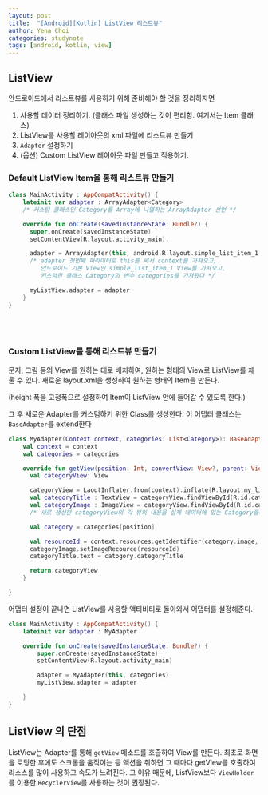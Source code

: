 ```yaml
---
layout: post
title:  "[Android][Kotlin] ListView 리스트뷰"
author: Yena Choi
categories: studynote
tags: [android, kotlin, view]
---
```


## ListView
안드로이드에서 리스트뷰를 사용하기 위해 준비해야 할 것을 정리하자면
1. 사용할 데이터 정리하기. (클래스 파일 생성하는 것이 편리함. 여기서는 Item 클래스)
2. ListView를 사용할 레이아웃의 xml 파일에 리스트뷰 만들기
3. `Adapter` 설정하기
4. (옵션) Custom ListView 레이아웃 파일 만들고 적용하기.


### Default ListView Item을 통해 리스트뷰 만들기

```Kotlin
class MainActivity : AppCompatActivity() {
    lateinit var adapter : ArrayAdapter<Category>
    /* 커스텀 클래스인 Category를 Array에 나열하는 ArrayAdapter 선언 */

    override fun onCreate(savedInstanceState: Bundle?) {
      super.onCreate(savedInstanceState)
      setContentView(R.layout.activity_main).

      adapter = ArrayAdapter(this, android.R.layout.simple_list_item_1, categories)
      /* adapter 첫번째 파라미터로 this를 써서 context를 가져오고,
         안드로이드 기본 View인 simple_list_item_1 View를 가져오고,
         커스텀한 클래스 Category의 변수 categories를 가져왔다 */

      myListView.adapter = adapter
    }
}
```
<br><br>

### Custom ListView를 통해 리스트뷰 만들기
문자, 그림 등의 View를 원하는 대로 배치하여, 원하는 형태의 View로 ListView를 채울 수 있다.
새로운 layout.xml을 생성하여 원하는 형태의 Item을 만든다.

(height 폭을 고정폭으로 설정하여 Item이 ListView 안에 들어갈 수 있도록 한다.)

그 후 새로운 Adapter를 커스텀하기 위한 Class를 생성한다. 이 어댑터 클래스는 `BaseAdapter`를 extend한다

```Kotlin
class MyAdapter(Context context, categories: List<Category>): BaseAdapter() {
    val context = context
    val categories = categories

    override fun getView(position: Int, convertView: View?, parent: ViewGroup?): View {
      val categoryView: View

      categoryView = LaoutInflater.from(context).inflate(R.layout.my_list_item.xml, null)
      val categoryTitle : TextView = categoryView.findViewById(R.id.categoryTitle)
      val categoryImage : ImageView = categoryView.findViewById(R.id.categoryImage)
      /* 새로 생성한 categoryView의 각 뷰의 내용을 실제 데이터에 있는 Category클래스의 데이터와 각각 연결 */

      val category = categories[position]

      val resourceId = context.resources.getIdentifier(category.image, "drawable", context.packageName)
      categoryImage.setImageRecource(resourceId)
      categoryTitle.text = catogory.categoryTitle

      return categoryView
    }

}
```

어댑터 설정이 끝나면 ListView를 사용할 액티비티로 돌아와서 어댑터를 설정해준다.
```Kotlin
class MainActivity : AppCompatActivity() {
    lateinit var adapter : MyAdapter

    override fun onCreate(savedInstanceState: Bundle?) {
        super.onCreate(savedInstanceState)
        setContentView(R.layout.activity_main)

        adapter = MyAdapter(this, categories)
        myListView.adapter = adapter

    }
}
```

## ListView 의 단점
ListView는 Adapter를 통해 `getView` 메소드를 호출하여 View를 만든다. 최초로 화면을 로딩한 후에도 스크롤을 움직이는 등 액션을 취하면 그 때마다 getView를 호출하여 리소스를 많이 사용하고 속도가 느려진다. 그 이유 때문에, ListView보다 `ViewHolder`를 이용한 `RecyclerView`를 사용하는 것이 권장된다.  
